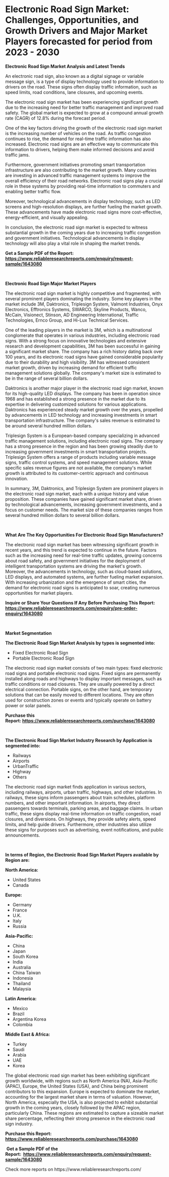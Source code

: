 <p><h1>Electronic Road Sign Market: Challenges, Opportunities, and Growth Drivers and Major Market Players forecasted for period from 2023 - 2030</h1></p><p><strong>Electronic Road Sign Market Analysis and Latest Trends</strong></p>
<p><p>An electronic road sign, also known as a digital signage or variable message sign, is a type of display technology used to provide information to drivers on the road. These signs often display traffic information, such as speed limits, road conditions, lane closures, and upcoming events.</p><p>The electronic road sign market has been experiencing significant growth due to the increasing need for better traffic management and improved road safety. The global market is expected to grow at a compound annual growth rate (CAGR) of 12.8% during the forecast period.</p><p>One of the key factors driving the growth of the electronic road sign market is the increasing number of vehicles on the road. As traffic congestion continues to rise, the demand for real-time traffic information has also increased. Electronic road signs are an effective way to communicate this information to drivers, helping them make informed decisions and avoid traffic jams.</p><p>Furthermore, government initiatives promoting smart transportation infrastructure are also contributing to the market growth. Many countries are investing in advanced traffic management systems to improve the overall efficiency of their road networks. Electronic road signs play a crucial role in these systems by providing real-time information to commuters and enabling better traffic flow.</p><p>Moreover, technological advancements in display technology, such as LED screens and high-resolution displays, are further fueling the market growth. These advancements have made electronic road signs more cost-effective, energy-efficient, and visually appealing.</p><p>In conclusion, the electronic road sign market is expected to witness substantial growth in the coming years due to increasing traffic congestion and government initiatives. Technological advancements in display technology will also play a vital role in shaping the market trends.</p></p>
<p><strong>Get a Sample PDF of the Report:&nbsp; <a href="https://www.reliableresearchreports.com/enquiry/request-sample/1643080">https://www.reliableresearchreports.com/enquiry/request-sample/1643080</a></strong></p>
<p>&nbsp;</p>
<p><strong>Electronic Road Sign Major Market Players</strong></p>
<p><p>The electronic road sign market is highly competitive and fragmented, with several prominent players dominating the industry. Some key players in the market include 3M, Daktronics, Triplesign System, Valmont Industries, Onyx Electronics, Efftronics Systems, SWARCO, Skyline Products, Wanco, McCain, Visionect, Stinson, AD Engineering International, Traffic Technologies, Ernco Group, and Hi-Lux Technical Services.</p><p>One of the leading players in the market is 3M, which is a multinational conglomerate that operates in various industries, including electronic road signs. With a strong focus on innovative technologies and extensive research and development capabilities, 3M has been successful in gaining a significant market share. The company has a rich history dating back over 100 years, and its electronic road signs have gained considerable popularity due to their durability and high visibility. 3M has witnessed consistent market growth, driven by increasing demand for efficient traffic management solutions globally. The company's market size is estimated to be in the range of several billion dollars.</p><p>Daktronics is another major player in the electronic road sign market, known for its high-quality LED displays. The company has been in operation since 1968 and has established a strong presence in the market due to its expertise in delivering customized solutions for various applications. Daktronics has experienced steady market growth over the years, propelled by advancements in LED technology and increasing investments in smart transportation infrastructure. The company's sales revenue is estimated to be around several hundred million dollars.</p><p>Triplesign System is a European-based company specializing in advanced traffic management solutions, including electronic road signs. The company has a strong presence in the region and has been growing steadily due to increasing government investments in smart transportation projects. Triplesign System offers a range of products including variable message signs, traffic control systems, and speed management solutions. While specific sales revenue figures are not available, the company's market growth is attributed to its customer-centric approach and continuous innovation.</p><p>In summary, 3M, Daktronics, and Triplesign System are prominent players in the electronic road sign market, each with a unique history and value proposition. These companies have gained significant market share, driven by technological advancements, increasing government investments, and a focus on customer needs. The market size of these companies ranges from several hundred million dollars to several billion dollars.</p></p>
<p>&nbsp;</p>
<p><strong>What Are The Key Opportunities For Electronic Road Sign Manufacturers?</strong></p>
<p><p>The electronic road sign market has been witnessing significant growth in recent years, and this trend is expected to continue in the future. Factors such as the increasing need for real-time traffic updates, growing concerns about road safety, and government initiatives for the deployment of intelligent transportation systems are driving the market's growth. Moreover, the advancements in technology, such as cloud-based solutions, LED displays, and automated systems, are further fueling market expansion. With increasing urbanization and the emergence of smart cities, the demand for electronic road signs is anticipated to soar, creating numerous opportunities for market players.</p></p>
<p><strong>Inquire or Share Your Questions If Any Before Purchasing This Report: <a href="https://www.reliableresearchreports.com/enquiry/pre-order-enquiry/1643080">https://www.reliableresearchreports.com/enquiry/pre-order-enquiry/1643080</a></strong></p>
<p>&nbsp;</p>
<p><strong>Market Segmentation</strong></p>
<p><strong>The Electronic Road Sign Market Analysis by types is segmented into:</strong></p>
<p><ul><li>Fixed Electronic Road Sign</li><li>Portable Electronic Road Sign</li></ul></p>
<p><p>The electronic road sign market consists of two main types: fixed electronic road signs and portable electronic road signs. Fixed signs are permanently installed along roads and highways to display important messages, such as traffic conditions or road closures. They are usually powered by a direct electrical connection. Portable signs, on the other hand, are temporary solutions that can be easily moved to different locations. They are often used for construction zones or events and typically operate on battery power or solar panels.</p></p>
<p><strong>Purchase this Report:&nbsp;<a href="https://www.reliableresearchreports.com/purchase/1643080">https://www.reliableresearchreports.com/purchase/1643080</a></strong></p>
<p>&nbsp;</p>
<p><strong>The Electronic Road Sign Market Industry Research by Application is segmented into:</strong></p>
<p><ul><li>Railways</li><li>Airports</li><li>UrbanTraffic</li><li>Highway</li><li>Others</li></ul></p>
<p><p>The electronic road sign market finds application in various sectors, including railways, airports, urban traffic, highways, and other industries. In railways, these signs inform passengers about train schedules, platform numbers, and other important information. In airports, they direct passengers towards terminals, parking areas, and baggage claims. In urban traffic, these signs display real-time information on traffic congestion, road closures, and diversions. On highways, they provide safety alerts, speed limits, and help guide drivers. Furthermore, other industries also utilize these signs for purposes such as advertising, event notifications, and public announcements.</p></p>
<p>&nbsp;</p>
<p><strong>In terms of Region, the Electronic Road Sign Market Players available by Region are:</strong></p>
<p>
    <p> <strong> North America: </strong>
        <ul>
            <li>United States</li>
            <li>Canada</li>
        </ul>
        </p> 
    <p> <strong> Europe: </strong>
        <ul>
            <li>Germany</li>
            <li>France</li>
            <li>U.K.</li>
            <li>Italy</li>
            <li>Russia</li>
        </ul>
        </p> 
    <p> <strong> Asia-Pacific: </strong>
        <ul>
            <li>China</li>
            <li>Japan</li>
            <li>South Korea</li>
            <li>India</li>
            <li>Australia</li>
            <li>China Taiwan</li>
            <li>Indonesia</li>
            <li>Thailand</li>
            <li>Malaysia</li>
        </ul>
        </p> 
    <p> <strong> Latin America: </strong>
        <ul>
            <li>Mexico</li>
            <li>Brazil</li>
            <li>Argentina Korea</li>
            <li>Colombia</li>
        </ul>
        </p> 
    <p> <strong> Middle East & Africa: </strong>
        <ul>
            <li>Turkey</li>
            <li>Saudi</li>
            <li>Arabia</li>
            <li>UAE</li>
            <li>Korea</li>
        </ul>
    </p>
    </p>
<p><p>The global electronic road sign market has been exhibiting significant growth worldwide, with regions such as North America (NA), Asia-Pacific (APAC), Europe, the United States (USA), and China being prominent contributors to this expansion. Europe is expected to dominate the market, accounting for the largest market share in terms of valuation. However, North America, especially the USA, is also projected to exhibit substantial growth in the coming years, closely followed by the APAC region, particularly China. These regions are estimated to capture a sizeable market share percentage, reflecting their strong presence in the electronic road sign industry.</p></p>
<p><strong>Purchase this Report: <a href="https://www.reliableresearchreports.com/purchase/1643080">https://www.reliableresearchreports.com/purchase/1643080</a></strong></p>
<p>&nbsp;<strong>Get a Sample PDF of the Report:&nbsp;&nbsp;<a href="https://www.reliableresearchreports.com/enquiry/request-sample/1643080">https://www.reliableresearchreports.com/enquiry/request-sample/1643080</a></strong></p>
<p><strong></strong></p>
<p>Check more reports on https://www.reliableresearchreports.com/</p>